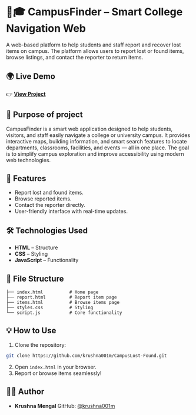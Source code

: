# 🧭🎓 CampusFinder – Smart College Navigation Web 
 
A web-based platform to help students and staff report and recover lost items on campus. The platform allows users to report lost or found items, browse listings, and contact the reporter to return items.


## 🌍 Live Demo
👉 [**View Project**](https://krushna001m.github.io/CampusFinder/)  

## 🎯 Purpose of project
CampusFinder is a smart web application designed to help students, visitors, and staff easily navigate a college or university campus. It provides interactive maps, building information, and smart search features to locate departments, classrooms, facilities, and events — all in one place. The goal is to simplify campus exploration and improve accessibility using modern web technologies.


## 🚀 Features
- Report lost and found items.
- Browse reported items.
- Contact the reporter directly.
- User-friendly interface with real-time updates.

## 🛠️ Technologies Used
- **HTML** – Structure  
- **CSS** – Styling  
- **JavaScript** – Functionality  

## 📂 File Structure
```
├── index.html          # Home page
├── report.html         # Report item page
├── items.html          # Browse items page
├── styles.css          # Styling
└── script.js           # Core functionality
```

## 💡 How to Use
1. Clone the repository:
```bash
git clone https://github.com/krushna001m/CampusLost-Found.git
```
2. Open `index.html` in your browser.  
3. Report or browse items seamlessly!  

## 👨‍💻 Author

* **Krushna Mengal**
  GitHub: [@krushna001m](https://github.com/krushna001m)
